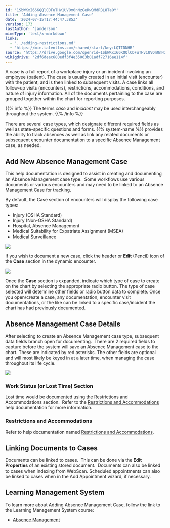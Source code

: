 ```yaml
---
id: '1SbWKxI66KQQlCDFuTHv1UVOm0nNzGeRwQMdRBL8TaOY'
title: 'Adding Absence Management Case'
date: '2024-07-15T17:44:47.385Z'
version: 173
lastAuthor: 'janderson'
mimeType: 'text/x-markdown'
links:
  - '../adding-restrictions.md'
  - 'https://mie.talentlms.com/shared/start/key:LQTIDNHR'
source: 'https://drive.google.com/open?id=1SbWKxI66KQQlCDFuTHv1UVOm0nNzGeRwQMdRBL8TaOY'
wikigdrive: '2df6deac680edf3f4e35063b01adf72716ae114f'
---
```

A case is a full report of a workplace injury or an incident involving an employee (patient). The case is usually created in an initial visit (encounter) with the patient, and is then linked to subsequent visits. A case links all follow-up visits (encounters), restrictions, accommodations, conditions, and nature of injury information. All of the documents pertaining to the case are grouped together within the chart for reporting purposes.

{{% info %}}
The terms *case* and *incident* may be used interchangeably throughout the system.
{{% /info %}}

There are several case types, which designate different required fields as well as state-specific questions and forms.  {{% system-name %}} provides the ability to track absences as well as link any related documents or subsequent encounter documentation to a specific Absence Management case, as needed.

## Add New Absence Management Case

This help documentation is designed to assist in creating and documenting an Absence Management case type.  Some workflows use various documents or various encounters and may need to be linked to an Absence Management Case for tracking.

By default, the Case section of encounters will display the following case types:

* Injury (OSHA Standard)
* Injury (Non-OSHA Standard)
* Hospital, Absence Management
* Medical Suitability for Expatriate Assignment (MSEA)
* Medical Surveillance

![](../adding-absence-management-case.assets/895ee8d7d82d2149015041165ef84d4f.png)

If you wish to document a new case, click the header or **Edit** (Pencil) icon of the **Case** section in the dynamic encounter.

![](../adding-absence-management-case.assets/b634f8f1f09f299c7719210dd5a6b587.png)

Once the **Case** section is expanded, indicate which type of case to create on the chart by selecting the appropriate radio button. The type of case selected will determine other fields or radio button data to complete. Once you open/create a case, any documentation, encounter visit documentations, or the like can be linked to a specific case/incident the chart has had previously documented.

## Absence Management Case Details

After selecting to create an Absence Management case type, subsequent data fields branch open for documenting.  There are 2 required fields to capture before the system will save an Absence Management case to the chart. These are indicated by red asterisks. The other fields are optional and will most likely be keyed in at a later time, when managing the case throughout its life cycle.

![](../adding-absence-management-case.assets/2f348c078fc457639ae3a74cb2635d11.png)

### Work Status (or Lost Time) Section

Lost time would be documented using the Restrictions and Accommodations section.  Refer to the [Restrictions and Accommodations](../adding-restrictions.md) help documentation for more information.

### Restrictions and Accommodations

Refer to help documentation named [Restrictions and Accommodations](../adding-restrictions.md).

## Linking Documents to Cases

Documents can be linked to cases.  This can be done via the **Edit Properties** of an existing stored document.  Documents can also be linked to cases when indexing from WebScan. Scheduled appointments can also be linked to cases when in the Add Appointment wizard, if necessary.

## Learning Management System

To learn more about Adding Absence Management Case, follow the link to the Learning Management System course:

* [Absence Management](https://mie.talentlms.com/shared/start/key:LQTIDNHR)
